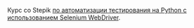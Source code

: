 Курс со Stepik [по автоматизации тестирования на Python с использованием Selenium WebDriver](https://stepik.org/course/575/).
